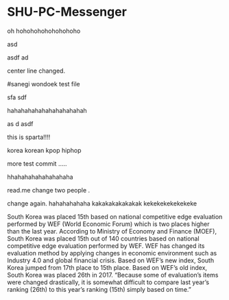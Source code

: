 # SHU-PC-Messenger

oh hohohohohohohohoho

asd

asdf
ad


center line changed.

#sanegi wondoek test file

sfa
sdf

hahahahahahahahahahahah

as
d
asdf

this is sparta!!!!

korea korean kpop hiphop


more test commit .....

hhahahahahahahahaha



read.me change two people .


change again. hahahahahaha kakakakakakakak kekekekekekekeke

South Korea was placed 15th based on national competitive edge evaluation performed by WEF (World Economic Forum) which is two places higher than the last year.
According to Ministry of Economy and Finance (MOEF), South Korea was placed 15th out of 140 countries based on national competitive edge evaluation performed by WEF.
WEF has changed its evaluation method by applying changes in economic environment such as Industry 4.0 and global financial crisis. Based on WEF’s new index, South Korea jumped from 17th place to 15th place. Based on WEF’s old index, South Korea was placed 26th in 2017.
“Because some of evaluation’s items were changed drastically, it is somewhat difficult to compare last year’s ranking (26th) to this year’s ranking (15th) simply based on time.”

